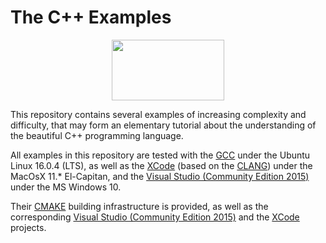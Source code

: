 # The C++ Examples

<center><IMG src="http://davidcanino.github.io/img/logo-sun.jpg" border="0" width="180" height="97"></center><p>

This repository contains several examples of increasing complexity and difficulty, that may form an elementary tutorial about the understanding of the beautiful C++ programming language.

All examples in this repository are tested with the <A href="http://gcc.gnu.org/">GCC</A> under the Ubuntu Linux 16.0.4 (LTS), as well as the <A href="http://developer.apple.com/xcode/">XCode</A> (based on the <A href="http://clang.llvm.org/">CLANG</A>) under the MacOsX 11.* El-Capitan, and the <A href="http://www.visualstudio.com/">Visual Studio (Community Edition 2015)</A> under the MS Windows 10.

Their <A href="http://cmake.org">CMAKE</A> building infrastructure is provided, as well as the corresponding <A href="http://www.visualstudio.com/">Visual Studio (Community Edition 2015)</A> and the <A href="http://developer.apple.com/xcode/">XCode</A> projects.

